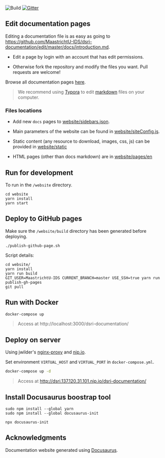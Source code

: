 ![Build](https://github.com/MaastrichtU-IDS/dsri-documentation/workflows/Publish%20to%20GitHub%20Pages/badge.svg) [![Gitter](https://badges.gitter.im/um-dsri/community.svg)](https://gitter.im/um-dsri/community?utm_source=badge&utm_medium=badge&utm_campaign=pr-badge)

## Edit documentation pages

Editing a documentation file is as easy as going to https://github.com/MaastrichtU-IDS/dsri-documentation/edit/master/docs/introduction.md.

* Edit a page by login with an account that has edit permissions.

* Otherwise fork the repository and modify the files you want. Pull requests are welcome!

Browse all documentation pages [here](https://github.com/MaastrichtU-IDS/dsri-documentation/tree/master/docs).

> We recommend using [Typora](https://typora.io/) to edit [markdown](https://github.com/adam-p/markdown-here/wiki/Markdown-Cheatsheet) files on your computer.

### Files locations

- Add new `docs` pages to [website/sidebars.json](https://github.com/MaastrichtU-IDS/d2s-documentation/blob/master/website/sidebars.json).

- Main parameters of the website can be found in [website/siteConfig.js](https://github.com/MaastrichtU-IDS/d2s-documentation/blob/master/website/siteConfig.js).

- Static content (any resource to download, images, css, js) can be provided in [website/static](https://github.com/MaastrichtU-IDS/d2s-documentation/tree/master/website/static)
- HTML pages (other than docs markdown) are in [website/pages/en](https://github.com/MaastrichtU-IDS/d2s-documentation/tree/master/website/pages/en)

## Run for development

To run in the `/website` directory.

```shell
cd website
yarn install
yarn start
```

## Deploy to GitHub pages

Make sure the `/website/build` directory has been generated before deploying.

```shell
./publish-github-page.sh
```

Script details:

```shell
cd website/
yarn install
yarn run build
GIT_USER=MaastrichtU-IDS CURRENT_BRANCH=master USE_SSH=true yarn run publish-gh-pages
git pull
```

## Run with Docker

```bash
docker-compose up
```

> Access at http://localhost:3000/dsri-documentation/

## Deploy on server

Using jwilder's [nginx-proxy](https://github.com/jwilder/nginx-proxy) and [nip.io](https://nip.io/).

Set environment `VIRTUAL_HOST` and `VIRTUAL_PORT` in `docker-compose.yml`.

```bash
docker-compose up -d
```

> Access at http://dsri.137.120.31.101.nip.io/dsri-documentation/

## Install Docusaurus boostrap tool

```shell
sudo npm install --global yarn
sudo npm install --global docusaurus-init

npx docusaurus-init
```

## Acknowledgments

Documentation website generated using [Docusaurus](https://docusaurus.io/).